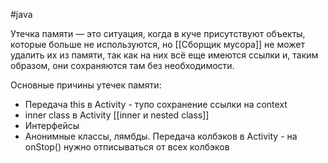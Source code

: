 #java 

Утечка памяти — это ситуация, когда в куче присутствуют объекты, которые больше не используются, но [[Сборщик мусора]] не может удалить их из памяти, так как на них всё еще имеются ссылки и, таким образом, они сохраняются там без необходимости.

Основные причины утечек памяти:
- Передача this в Activity - тупо сохранение ссылки на context
- inner class в Activity [[inner и nested class]]
- Интерфейсы
- Анонимные классы, лямбды. Передача колбэков в Activity - на onStop() нужно отписываться от всех колбэков
